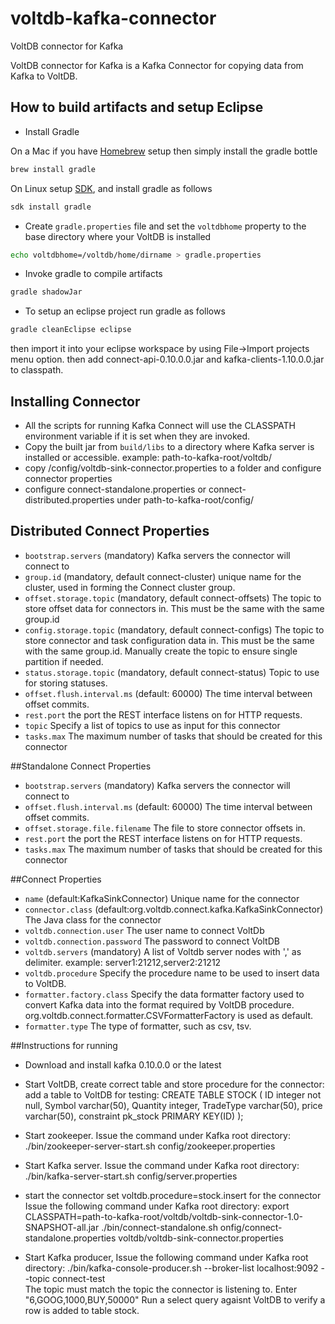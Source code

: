 # voltdb-kafka-connector
VoltDB connector for Kafka

VoltDB connector for Kafka is a Kafka Connector for copying data from Kafka to VoltDB.

## How to build artifacts and setup Eclipse

* Install Gradle

On a Mac if you have [Homebrew](http://brew.sh/) setup then simply install the gradle bottle

```bash
brew install gradle
```

On Linux setup [SDK](http://sdkman.io/), and install gradle as follows

```bash
sdk install gradle
```

* Create `gradle.properties` file and set the `voltdbhome` property
   to the base directory where your VoltDB is installed

```bash
echo voltdbhome=/voltdb/home/dirname > gradle.properties
```

* Invoke gradle to compile artifacts

```bash
gradle shadowJar
```

* To setup an eclipse project run gradle as follows

```bash
gradle cleanEclipse eclipse
```
then import it into your eclipse workspace by using File->Import projects menu option. 
then add connect-api-0.10.0.0.jar and kafka-clients-1.10.0.0.jar to classpath.

## Installing Connector 

* All the scripts for running Kafka Connect will use the CLASSPATH environment variable if it is set when they are invoked.
* Copy the built jar from `build/libs` to a directory  where Kafka server is installed or accessible. example: path-to-kafka-root/voltdb/
* copy /config/voltdb-sink-connector.properties to a folder and configure connector properties
* configure connect-standalone.properties or connect-distributed.properties under path-to-kafka-root/config/

## Distributed Connect Properties
- `bootstrap.servers` (mandatory) Kafka servers the connector will connect to
- `group.id` (mandatory, default connect-cluster) unique name for the cluster, used in forming the Connect cluster group.
- `offset.storage.topic` (mandatory, default connect-offsets) The topic to store offset data for connectors in. This must be the same with the same group.id
- `config.storage.topic` (mandatory, default connect-configs) The topic to store connector and task configuration data in. This must be the same with the same group.id.
   Manually create the topic to ensure single partition if needed.
- `status.storage.topic` (mandatory, default connect-status) Topic to use for storing statuses.
- `offset.flush.interval.ms` (default: 60000) The time interval between offset commits.
- `rest.port` the port the REST interface listens on for HTTP requests.
- `topic` Specify a list of topics to use as input for this connector
- `tasks.max` The maximum number of tasks that should be created for this connector

##Standalone Connect Properties
- `bootstrap.servers` (mandatory) Kafka servers the connector will connect to
- `offset.flush.interval.ms` (default: 60000) The time interval between offset commits.
- `offset.storage.file.filename` The file to store connector offsets in.
- `rest.port` the port the REST interface listens on for HTTP requests.
- `tasks.max` The maximum number of tasks that should be created for this connector

##Connect Properties
- `name` (default:KafkaSinkConnector) Unique name for the connector
- `connector.class` (default:org.voltdb.connect.kafka.KafkaSinkConnector) The Java class for the connector
- `voltdb.connection.user` The user name to connect VoltDb
- `voltdb.connection.password` The password to connect VoltDB
- `voltdb.servers` (mandatory) A list of Voltdb server nodes with ',' as delimiter. example: server1:21212,server2:21212
- `voltdb.procedure` Specify the procedure name to be used to insert data to VoltDB.
- `formatter.factory.class` Specify the data formatter factory used to convert Kafka data into the format required by VoltDB procedure.
   org.voltdb.connect.formatter.CSVFormatterFactory is used as default.
- `formatter.type` The type of formatter, such as csv, tsv.


##Instructions for running

* Download and install kafka 0.10.0.0 or the latest
* Start VoltDB, create correct table and store procedure for the connector:
  	add a table to VoltDB for testing:
    CREATE TABLE STOCK (
		ID integer not null,
		Symbol varchar(50),
		Quantity integer,
		TradeType varchar(50),
		price varchar(50),
		constraint pk_stock PRIMARY KEY(ID)
   );
* Start zookeeper. Issue the command under Kafka root directory:
  	./bin/zookeeper-server-start.sh config/zookeeper.properties
  	
* Start Kafka server.  Issue the command under Kafka root directory:
   	./bin/kafka-server-start.sh config/server.properties
   	
* start the connector
    set voltdb.procedure=stock.insert for the connector
    Issue the following command under Kafka root directory:
  	export CLASSPATH=path-to-kafka-root/voltdb/voltdb-sink-connector-1.0-SNAPSHOT-all.jar
  	./bin/connect-standalone.sh  onfig/connect-standalone.properties  voltdb/voltdb-sink-connector.properties
  
* Start Kafka producer, Issue the following command under Kafka root directory:
  ./bin/kafka-console-producer.sh --broker-list localhost:9092 --topic connect-test  
  The topic must match the topic the connector is listening to.
  Enter "6,GOOG,1000,BUY,50000"
  Run a select query agaisnt VoltDB to verify a row is added to table stock.
